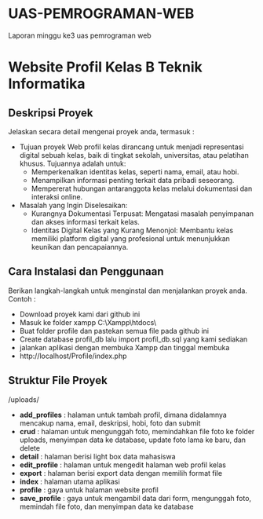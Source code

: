 # UAS-PEMROGRAMAN-WEB
Laporan minggu ke3 uas pemrograman web

# Website Profil Kelas B Teknik Informatika

## Deskripsi Proyek
Jelaskan secara detail mengenai proyek anda, termasuk : 
- Tujuan proyek
  Web profil kelas dirancang untuk menjadi representasi digital sebuah kelas, baik di tingkat sekolah, universitas, atau pelatihan khusus. Tujuannya adalah untuk:
  - Memperkenalkan identitas kelas, seperti nama, email, atau hobi. 
  - Menampilkan  informasi penting terkait data pribadi seseorang.
  - Mempererat hubungan antaranggota kelas melalui dokumentasi dan interaksi online.
- Masalah yang Ingin Diselesaikan:
  - Kurangnya Dokumentasi Terpusat: Mengatasi masalah penyimpanan dan akses informasi terkait kelas.
  - Identitas Digital Kelas yang Kurang Menonjol: Membantu kelas memiliki platform digital yang profesional untuk menunjukkan keunikan dan pencapaiannya.

## Cara Instalasi dan Penggunaan
Berikan langkah-langkah untuk menginstal dan menjalankan proyek anda.
Contoh :
- Download proyek kami dari github ini
- Masuk ke folder xampp
  C:\Xampp\htdocs\
- Buat folder profile dan pastekan semua file pada github ini
- Create database profil_db lalu import
  profil_db.sql yang kami sediakan
- jalankan aplikasi dengan membuka Xampp dan tinggal membuka
- http://localhost/Profile/index.php

## Struktur File Proyek
/uploads/
- **add_profiles** : halaman untuk tambah profil, dimana didalamnya mencakup nama, email, deskripsi, hobi, foto dan submit
- **crud** : halaman untuk mengunggah foto, memindahkan file foto ke folder uploads, menyimpan data ke database, update foto lama ke baru, dan delete
- **detail** : halaman berisi light box data mahasiswa
- **edit_profile** : halaman untuk mengedit halaman web profil kelas
- **export** : halaman berisi export data dengan memilih format file
- **index** : halaman utama aplikasi
- **profile** : gaya untuk halaman website profil
- **save_profile** : gaya untuk mengambil data dari form, mengunggah foto, memindah file foto, dan menyimpan data ke database
